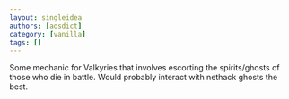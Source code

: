 ```yaml
---
layout: singleidea
authors: [aosdict]
category: [vanilla]
tags: []
---
```

Some mechanic for Valkyries that involves escorting the spirits/ghosts of those who die in battle. Would probably interact with nethack ghosts the best.
